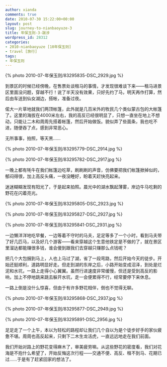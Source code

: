 ```yaml
---
author: xianda
comments: true
date: 2010-07-30 15:22:00+00:00
layout: post
slug: journey-to-nianbaoyuze-3
title: 年保玉则-3-跋涉
wordpress_id: 28312
categories:
- 2010-nianbaoyuze [10年保玉则]
- travel [旅行]
tags:
- 年保玉则
---
```


{% photo 2010-07-年保玉则/83295835-DSC_2929.jpg %}



到景区的时候已经傍晚，在售票处谈租马的事情，才发现很难谈下来——租马进景区里面没问题，穿越不行！说了半天没有效果，只好先约了马，明天再作打算，然后由车送到仙女湖边，搭帐，准备过夜。



偌大一片草地就我们两顶帐篷，此外就是几百米外的牧民几个类似蒙古包的大帐篷了。这里的海拔在4000米左右，我的高反已经很明显了，只想一直坐在地上不想动，只能让二木和周周先搭着帐篷，然后开始做饭。貌似弄了些面条，我也吃不进，随便吞了点，感到非常恶心。



无所事事，拍照，等天黑……

 <!-- more -->



{% photo 2010-07-年保玉则/83295779-DSC_2914.jpg %}



{% photo 2010-07-年保玉则/83295782-DSC_2917.jpg %}



一晚上都有牦牛在我们帐篷边吃草，刷刷刷的声音，仿佛要把我们帐篷掀掉似的，郁闷得很，加上高反头痛，一夜没睡好，盼着天赶快亮起来。



迷迷糊糊发现有阳光了，于是起来拍照。晨光中的湖水飘起薄雾，岸边牛马吃剩的野花在闪着亮光。



{% photo 2010-07-年保玉则/83295805-DSC_2923.jpg %}



{% photo 2010-07-年保玉则/83295827-DSC_2927.jpg %}



{% photo 2010-07-年保玉则/83295841-DSC_2931.jpg %}



一边懒洋洋地吃早餐，一边等着不守时的马夫，足足等多了一个小时，看到马夫带了好几匹马，以及好几个游客——看来穿越这个生意他铁定是不做的了，就在景区里溜达都能赚很多钱，谁会傻到跟我们去穿越只赚那么点钱呢？



把几个大包捆到马上，人也上马过了湖，省了一段弯路，然后开始今天的徒步。开始还挺顺利，道路明显好走。但走到湖的东岸之后，小路开始变成沼泽，到处是烂泥和水坑，一路上走得小心翼翼。虽然行进速度非常缓慢，但还是受到高反的影响，加上不停地跳来跳去躲开水坑，走一会便累得不行，经常要停下来休息。



一路上倒是没什么惊喜，但由于有许多野花相伴，倒也不觉得无聊。



{% photo 2010-07-年保玉则/83295868-DSC_2937.jpg %}



{% photo 2010-07-年保玉则/83295877-DSC_2949.jpg %}



{% photo 2010-07-年保玉则/83295891-DSC_2956.jpg %}



足足走了一个上午，本以为轻松的路程却让我们几个自以为是个徒步好手的家伙疲惫不堪。周周也高反起来，只剩下二木生龙活虎，一直远远地走在我们前面。



我们开始对路上的野花变得麻木了，审美疲劳嘛。从这些野花的密度看，我们对花海是不抱什么希望了，开始反悔这次行程——交通不便、高反、租不到马、花期已过……于是有了赶紧回家的想法了。
